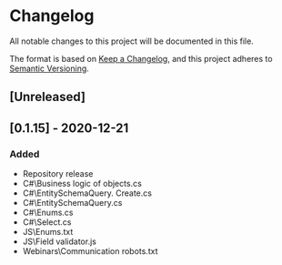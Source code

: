# Changelog
All notable changes to this project will be documented in this file.

The format is based on [Keep a Changelog](https://keepachangelog.com/en/1.0.0/),
and this project adheres to [Semantic Versioning](https://semver.org/spec/v2.0.0.html).

## [Unreleased]

## [0.1.15] - 2020-12-21
### Added
- Repository release
- C#\Business logic of objects.cs
- C#\EntitySchemaQuery. Create.cs
- C#\EntitySchemaQuery.cs
- C#\Enums.cs
- C#\Select.cs
- JS\Enums.txt
- JS\Field validator.js
- Webinars\Communication robots.txt
